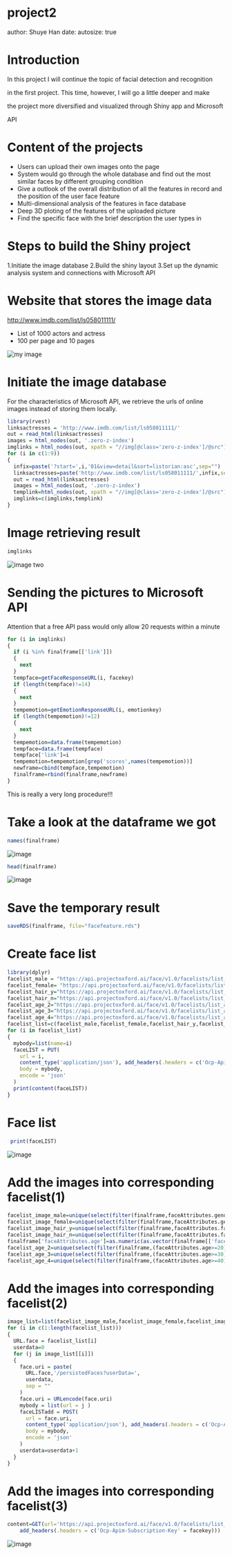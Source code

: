 project2
========================================================
author: Shuye Han
date: 
autosize: true

Introduction
========================================================

<p>In this project I will continue the topic of facial detection and recognition</p>
<p>in the first project. This time, however, I will go a little deeper and make </p>
<p>the project more diversified and visualized through Shiny app and Microsoft</p><p> API</p>

Content of the projects
========================================================

- Users can upload their own images onto the page
- System would go through the whole database and find out the most similar faces by different grouping condition
- Give a outlook of the overall distribution of all the features in record and the position of the user face feature
- Multi-dimensional analysis of the features in face database
- Deep 3D ploting of the features of the uploaded picture
- Find the specific face with the brief description the user types in

Steps to build the Shiny project
========================================================

 1.Initiate the image database
 2.Build the shiny layout
 3.Set up the dynamic analysis system and connections with Microsoft API

Website that stores the image data
========================================================

http://www.imdb.com/list/ls058011111/

- List of 1000 actors and actress 
- 100 per page and 10 pages

![my image](presenimage/1.png)
 
 
Initiate the image database
========================================================

For the characteristics of Microsoft API, we retrieve the urls of online images 
instead of storing them locally.


```r
library(rvest)
linksactresses = 'http://www.imdb.com/list/ls058011111/'
out = read_html(linksactresses)
images = html_nodes(out, '.zero-z-index')
imglinks = html_nodes(out, xpath = "//img[@class='zero-z-index']/@src") %>% html_text()
for (i in c(1:9))
{ 
  infix=paste('?start=',i,'01&view=detail&sort=listorian:asc',sep="")
  linksactresses=paste('http://www.imdb.com/list/ls058011111/',infix,sep="")
  out = read_html(linksactresses)
  images = html_nodes(out, '.zero-z-index')
  templink=html_nodes(out, xpath = "//img[@class='zero-z-index']/@src") %>% html_text()
  imglinks=c(imglinks,templink)
}
```


Image retrieving result
========================================================

```r
imglinks
```
![image two](presenimage/2.png)

Sending the pictures to Microsoft API
========================================================

Attention that a free API pass would only allow 20 requests within a minute


```r
for (i in imglinks)
{
  if (i %in% finalframe[['link']])
  {
    next
  }
  tempface=getFaceResponseURL(i, facekey)
  if (length(tempface)!=14)
  {
    next
  }
  tempemotion=getEmotionResponseURL(i, emotionkey)
  if (length(tempemotion)!=12)
  {
    next
  }
  tempemotion=data.frame(tempemotion)
  tempface=data.frame(tempface)
  tempface['link']=i
  tempemotion=tempemotion[grep('scores',names(tempemotion))]
  newframe=cbind(tempface,tempemotion)
  finalframe=rbind(finalframe,newframe)
}
```

This is really a very long procedure!!!

Take a look at the dataframe we got
========================================================


```r
names(finalframe)
```
![image](presenimage/3.png)


```r
head(finalframe)
```
![image](presenimage/4.png)


Save the temporary result
========================================================


```r
saveRDS(finalframe, file="facefeature.rds")
```

Create face list
========================================================


```r
library(dplyr)
facelist_male = "https://api.projectoxford.ai/face/v1.0/facelists/list_gender_male"
facelist_female= "https://api.projectoxford.ai/face/v1.0/facelists/list_gender_female"
facelist_hair_y="https://api.projectoxford.ai/face/v1.0/facelists/list_hair_y"
facelist_hair_n="https://api.projectoxford.ai/face/v1.0/facelists/list_hair_n"
facelist_age_2="https://api.projectoxford.ai/face/v1.0/facelists/list_age_2"
facelist_age_3="https://api.projectoxford.ai/face/v1.0/facelists/list_age_3"
facelist_age_4="https://api.projectoxford.ai/face/v1.0/facelists/list_age_4"
facelist_list=c(facelist_male,facelist_female,facelist_hair_y,facelist_hair_n,facelist_age_2,facelist_age_3,facelist_age_4)
for (i in facelist_list)
{
  mybody=list(name=i)
  faceLIST = PUT(
    url = i,
    content_type('application/json'), add_headers(.headers = c('Ocp-Apim-Subscription-Key' = facekey)),
    body = mybody,
    encode = 'json'
  )
  print(content(faceLIST))
}
```

Face list
========================================================


```r
 print(faceLIST)
```

![image](presenimage/5.png)


Add the images into corresponding facelist(1)
========================================================



```r
facelist_image_male=unique(select(filter(finalframe,faceAttributes.gender=='male'),link))[[1]]
facelist_image_female=unique(select(filter(finalframe,faceAttributes.gender=='female'),link))[[1]]
facelist_image_hair_y=unique(select(filter(finalframe,faceAttributes.facialHair.beard==0),link))[[1]]
facelist_image_hair_n=unique(select(filter(finalframe,faceAttributes.facialHair.beard!=0),link))[[1]]
finalframe['faceAttributes.age']=as.numeric(as.vector(finalframe[['faceAttributes.age']]))
facelist_age_2=unique(select(filter(finalframe,(faceAttributes.age>=20) & (faceAttributes.age<30)),link))[[1]]
facelist_age_3=unique(select(filter(finalframe,(faceAttributes.age>=30) & (faceAttributes.age<40)),link))[[1]]
facelist_age_4=unique(select(filter(finalframe,(faceAttributes.age>=40)),link))[[1]]
```


Add the images into corresponding facelist(2)
========================================================



```r
image_list=list(facelist_image_male,facelist_image_female,facelist_image_hair_y,facelist_image_hair_n,facelist_age_2,facelist_age_3,facelist_age_4)
for (i in c(1:length(facelist_list)))
{
  URL.face = facelist_list[i]
  userdata=0
  for (j in image_list[[i]])
  {
    face.uri = paste(
      URL.face,'/persistedFaces?userData=',
      userdata,
      sep = ""
    )
    face.uri = URLencode(face.uri)
    mybody = list(url = j )
    faceLISTadd = POST(
      url = face.uri,
      content_type('application/json'), add_headers(.headers = c('Ocp-Apim-Subscription-Key' = facekey)),
      body = mybody,
      encode = 'json'
    )
    userdata=userdata+1
  }
}
```

Add the images into corresponding facelist(3)
========================================================


```r
content=GET(url='https://api.projectoxford.ai/face/v1.0/facelists/list_age_2',content_type('application/json'),       
    add_headers(.headers = c('Ocp-Apim-Subscription-Key' = facekey)))
```


![image](presenimage/6.png)


